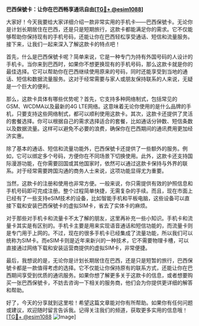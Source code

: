 **巴西保號卡：让你在巴西畅享通讯自由[[TG💪+ @esim1088](https://t.me/s/esim1088)]**

大家好！今天我要给大家详细介绍一款非常实用的手机卡——巴西保號卡。无论你是计划长期居住在巴西，还是只是短期旅行，这款卡都能满足你的需求。它不仅能够帮助你保持现有的手机号码，还能让你在巴西轻松享受通话、短信和流量服务。接下来，让我们一起来深入了解这款卡的特点吧！

首先，什么是巴西保號卡呢？简单来说，它是一种专门为持有外国号码的人设计的手机卡。当你来到巴西时，如果你不想更换现有的手机号码，那么这款卡就是你的最佳选择。它可以帮助你在巴西继续使用原来的号码，同时还能享受到当地的通话、短信和数据流量服务。这对于经常需要与家人或朋友保持联系的人来说，无疑是一个巨大的便利。

那么，这款卡具体有哪些优势呢？首先，它支持多种网络制式，包括常见的GSM、WCDMA以及最新的4G LTE网络。这意味着无论你使用的是什么品牌的手机，只要支持这些网络制式，都可以顺利使用这款卡。其次，这款卡还提供了灵活的套餐选择。你可以根据自己的需求选择适合的套餐，比如通话分钟数、短信条数以及数据流量。这样可以避免不必要的浪费，确保你在巴西期间的通讯费用更加经济实惠。

除了基本的通话、短信和流量功能外，巴西保號卡还提供了一些额外的服务。例如，它可以绑定多个号码，方便你在不同场景下切换使用。此外，这款卡还支持国际漫游功能，在你需要回国或其他国家时，依然可以通过这款卡保持与外界的联系。对于经常需要跨国沟通的商务人士来说，这项功能显得尤为重要。

当然，这款卡的注册和使用也非常方便。一般来说，你只需提供有效的护照信息和手机号码即可完成注册。整个过程简单快捷，无需复杂的手续。而且，现在市面上已经有了一些支持eSIM技术的设备，比如智能手机和平板电脑，这些设备可以直接下载和安装巴西保號卡的虚拟SIM卡，省去了实体卡的麻烦。

对于那些对手机卡和流量卡不太了解的朋友，这里再补充一些小知识。手机卡和流量卡其实是有区别的。手机卡主要是用来实现语音通话和短信功能的，而流量卡则是专门用于上网的。不过，现在的很多手机卡已经集成了流量功能，所以我们可以统称为SIM卡。而eSIM卡则是近年来新兴的一种技术，它不需要物理卡槽，可以直接通过网络下载和安装运营商提供的虚拟SIM卡，非常便捷。

最后，我想说的是，无论你是计划长期居住在巴西，还是只是短暂的旅行，巴西保號卡都是一款值得考虑的选择。它不仅能让你保持原有的联系方式，还能让你在巴西期间享受到优质的通讯服务。如果你想了解更多关于这款卡的信息，或者想要购买一张巴西保號卡，不妨去咨询一下相关的服务商，他们会为你提供更详细的解答和帮助。

好了，今天的分享就到这里啦！希望这篇文章能对你有所帮助。如果你有任何问题或建议，欢迎随时留言告诉我。记得关注我们的频道，获取更多实用的信息哦！[[TG💪+ @esim1088](https://t.me/s/esim1088) ![Image](https://i.postimg.cc/4NQfJmqS/Snipaste-2025-05-13-00-14-12.png)]